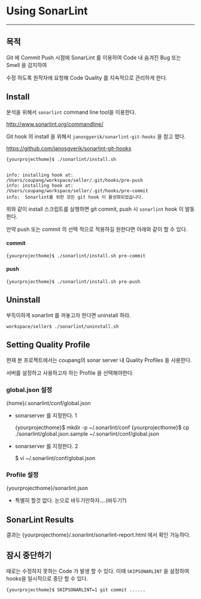 # Using SonarLint  

-------- 

## 목적 

Git 에 Commit Push 시점에 SonarLint 를 이용하여 Code 내 숨겨진 Bug 또는 Smell 을 감지하여 

수정 하도록 원작자에 요청해 Code Quality 를 지속적으로 관리하게 한다.



## Install 

분석을 위해서  `sonarlint` command line tool을 이용한다.

http://www.sonarlint.org/commandline/

Git hook 의 install 을 위해서 `janosgyerik/sonarlint-git-hooks` 을 참고 했다.

https://github.com/janosgyerik/sonarlint-git-hooks

    {yourprojecthome}$ ./sonarlint/install.sh
       
    
    info: installing hook at: /Users/coupang/workspace/seller/.git/hooks/pre-push
    info: installing hook at: /Users/coupang/workspace/seller/.git/hooks/pre-commit
    info:  Sonarlint를 위한 모든 git hook 이 활성화되었습니다.

 
위와 같이 install 스크립트를 실행하면 git commit, push 시 `sonarlint` hook 이 발동한다.

만약 push 또는 commit 의 선택 적으로 적용하길 원한다면 아래와 같이 할 수 있다.

#### commit

    {yourprojecthome}$ ./sonarlint/install.sh pre-commit
       
#### push

    {yourprojecthome}$ ./sonarlint/install.sh pre-push
    

## Uninstall

부득이하게 sonarlint 를 꺼놓고자 한다면 uninstall 하라.

    workspace/seller$ ./sonarlint/uninstall.sh
    

## Setting Quality Profile 
    
현재 본 프로젝트에서는 coupang의 sonar server 내 Quality Profiles 을 사용한다.

서버를 설정하고 사용하고자 하는 Profile 을 선택해야한다.

### global.json 설정    
    
{home}/.sonarlint/conf/global.json

- sonarserver 를 지정한다. 1


    {yourprojecthome}$ mkdir -p ~/.sonarlint/conf
    {yourprojecthome}$ cp ./sonarlint/global.json.sample ~/.sonarlint/conf/global.json
    

- sonarserver 를 지정한다. 2

    
    $ vi ~/.sonarlint/conf/global.json     


### Profile 설정 

{yourprojecthome}/sonarlint.json


- 특별히 할것 없다. 눈으로 바두기만하자....(바두기?) 


## SonarLint Results
  
결과는 {yourprojecthome}/.sonarlint/sonarlint-report.html 에서 확인 가능하다.


## 잠시 중단하기 

때로는 수정하지 못하는 Code 가 발생 할 수 있다. 이때 `SKIPSONARLINT` 을 설정하여 hooks을 일시적으로 중단 할 수 있다.

    {yourprojecthome}$ SKIPSONARLINT=1 git commit ......

  

